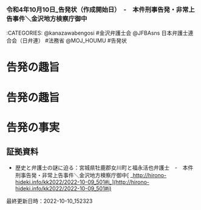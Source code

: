 ### 令和4年10月10日_告発状（作成開始日）　-　本件刑事告発・非常上告事件＼金沢地方検察庁御中

:CATEGORIES: @kanazawabengosi #金沢弁護士会 @JFBAsns 日本弁護士連合会（日弁連） #法務省 @MOJ_HOUMU #告発状


# 告発の趣旨
# 告発の趣旨
# 告発の事実
## 証拠資料
- 歴史と弁護士の謎に迫る：宮城県牡鹿郡女川町と福永活也弁護士　-　本件刑事告発・非常上告事件＼金沢地方検察庁御中[ _http://hirono-hideki.info/kk2022/2022-10-09_501#i_](http://hirono-hideki.info/kk2022/2022-10-09_501#i)


最終更新日時：2022-10-10_152323
